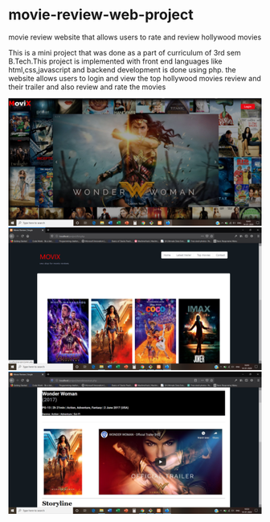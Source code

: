 # movie-review-web-project
movie review website that allows users to rate and review hollywood movies  

This is a mini project that was done as a part of curriculum of 3rd sem B.Tech.This project is implemented with front end languages like html,css,javascript and backend development is done using php. the website allows users to login and view the top hollywood movies review and their trailer and also review and rate the movies

<img src="images/main.png">




<img src="images/list.png">





<img src="images/details.png">








